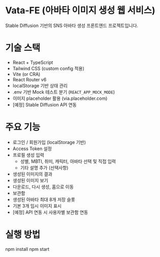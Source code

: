 # Vata-FE (아바타 이미지 생성 웹 서비스)

Stable Diffusion 기반의 SNS 아바타 생성 프론트엔드 프로젝트입니다.

# 기술 스택

- React + TypeScript
- Tailwind CSS (custom config 적용)
- Vite (or CRA)
- React Router v6
- localStorage 기반 상태 관리
- .env 기반 Mock 테스트 분기 (`REACT_APP_MOCK_MODE`)
- 이미지 placeholder 활용 (via.placeholder.com)
- [예정] Stable Diffusion API 연동

# 주요 기능

-  로그인 / 회원가입 (localStorage 기반)
-  Access Token 설정
-  프로필 생성 입력 
   - 성별, MBTI, 취미, 캐릭터, 아바타 선택 및 직접 입력
   - 기타 설명 추가 (선택사항)
-  생성된 이미지의 결과
  - 생성된 이미지 보기
  - 다운로드, 다시 생성, 홈으로 이동
-  보관함
  - 생성된 아바타 최대 8개 저장 슬롯
  - 기본 3개 임시 이미지 표시
  - [예정] API 연동 시 사용자별 보관함 연동


# 실행 방법

npm install
npm start